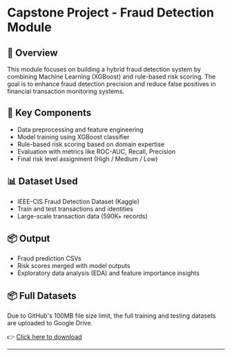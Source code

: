 # Capstone Project - Fraud Detection Module

## 📖 Overview
This module focuses on building a hybrid fraud detection system by combining Machine Learning (XGBoost) and rule-based risk scoring. The goal is to enhance fraud detection precision and reduce false positives in financial transaction monitoring systems.

## 🚀 Key Components
- Data preprocessing and feature engineering
- Model training using XGBoost classifier
- Rule-based risk scoring based on domain expertise
- Evaluation with metrics like ROC-AUC, Recall, Precision
- Final risk level assignment (High / Medium / Low)

## 📊 Dataset Used
- IEEE-CIS Fraud Detection Dataset (Kaggle)
- Train and test transactions and identities
- Large-scale transaction data (590K+ records)

## 📦 Output
- Fraud prediction CSVs
- Risk scores merged with model outputs
- Exploratory data analysis (EDA) and feature importance insights

## 📦 Full Datasets

Due to GitHub's 100MB file size limit, the full training and testing datasets are uploaded to Google Drive.

👉 [Click here to download](https://drive.google.com/drive/folders/1Jh8tc5OUDTAbnITfRlE-3Jjr9UOBSZJy?usp=drive_link)

---
